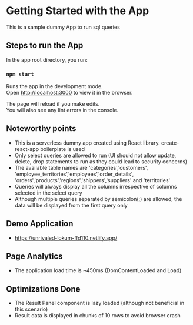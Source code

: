 # Getting Started with the App

This is a sample dummy App to run sql queries

## Steps to run the App

In the app root directory, you run:

### `npm start`

Runs the app in the development mode.\
Open [http://localhost:3000](http://localhost:3000) to view it in the browser.

The page will reload if you make edits.\
You will also see any lint errors in the console.

## Noteworthy points
* This is a serverless dummy app created using React library.  create-react-app boilerplate is used
* Only select queries are allowed to run (UI should not allow update, delete, drop statements to run as they could lead to security concerns)
* The available table names are 'categories','customers', 'employee_territories','employees','order_details', 'orders','products','regions','shippers','suppliers' and 'territories'
* Queries will always display all the columns irrespective of columns selected in the select query
* Although multiple queries separated by semicolon(;) are allowed, the data will be displayed from the first query only

## Demo Application

* https://unrivaled-lokum-ffd110.netlify.app/

## Page Analytics
* The application load time is ~450ms (DomContentLoaded and Load)

## Optimizations Done
* The Result Panel component is lazy loaded (although not beneficial in this scenario)
* Result data is displayed in chunks of 10 rows to avoid browser crash
